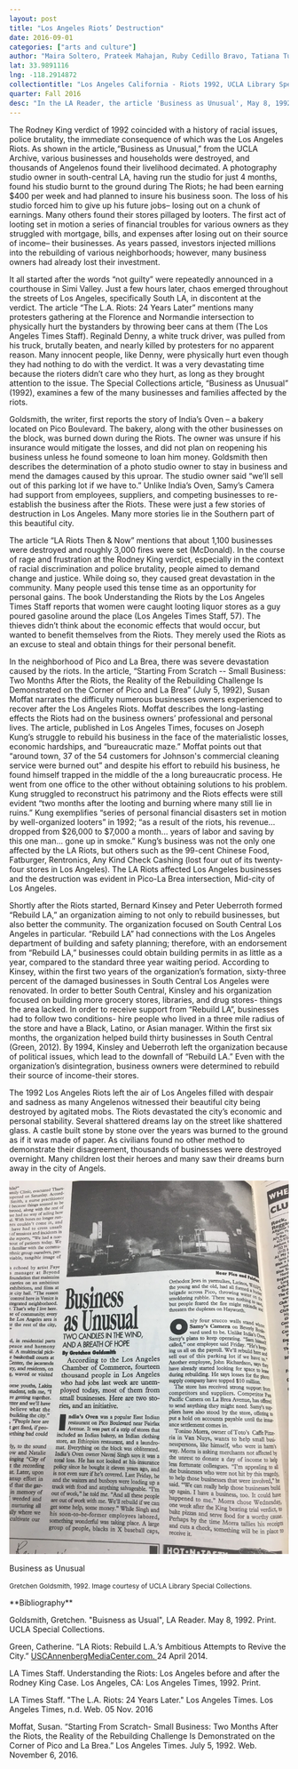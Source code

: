 ```yaml
---
layout: post
title: "Los Angeles Riots’ Destruction"
date: 2016-09-01
categories: ["arts and culture"]
author: "Maira Soltero, Prateek Mahajan, Ruby Cedillo Bravo, Tatiana Tumbling"
lat: 33.9891116
lng: -118.2914872
collectiontitle: "Los Angeles California - Riots 1992, UCLA Library Special Collections"
quarter: Fall 2016
desc: "In the LA Reader, the article 'Business as Unusual', May 8, 1992, provides an insight into the damages suffered by various businesses in the City of Angels during the devastating riots of 1992."
---
```

The Rodney King verdict of 1992 coincided with a history of racial issues, police brutality, the immediate consequence of which was the Los Angeles Riots. As shown in the article,“Business as Unusual,” from the UCLA Archive, various businesses and households were destroyed, and thousands of Angelenos found their livelihood decimated. A photography studio owner in south-central LA, having run the studio for just 4 months, found his studio burnt to the ground during The Riots; he had been earning $400 per week and had planned to insure his business soon. The loss of his studio forced him to give up his future jobs– losing out on a chunk of earnings. Many others found their stores pillaged by looters. The first act of looting set in motion a series of financial troubles for various owners as they struggled with mortgage, bills, and expenses after losing out on their source of income– their businesses. As years passed, investors injected millions into the rebuilding of various neighborhoods; however, many business owners had already lost their investment.

It all started after the words “not guilty” were repeatedly announced in a courthouse in Simi Valley. Just a few hours later, chaos emerged throughout the streets of Los Angeles, specifically South LA, in discontent at the verdict. The article “The L.A. Riots: 24 Years Later” mentions many protesters gathering at the Florence and Normandie intersection to physically hurt the bystanders by throwing beer cans at them (The Los Angeles Times Staff). Reginald Denny, a white truck driver, was pulled from his truck, brutally beaten, and nearly killed by protesters for no apparent reason. Many innocent people, like Denny, were physically hurt even though they had nothing to do with the verdict. It was a very devastating time because the rioters didn’t care who they hurt, as long as they brought attention to the issue. The Special Collections article, “Business as Unusual” (1992), examines a few of the many businesses and families affected by the riots.

Goldsmith, the writer, first reports the story of India’s Oven – a bakery located on Pico Boulevard. The bakery, along with the other businesses on the block, was burned down during the Riots. The owner was unsure if his insurance would mitigate the losses, and did not plan on reopening his business unless he found someone to loan him money. Goldsmith then describes the determination of a photo studio owner to stay in business and mend the damages caused by this uproar. The studio owner said “we’ll sell out of this parking lot if we have to.” Unlike India’s Oven, Samy’s Camera had support from employees, suppliers, and competing businesses to re-establish the business after the Riots. These were just a few stories of destruction in Los Angeles. Many more stories lie in the Southern part of this beautiful city.

The article “LA Riots Then &amp; Now” mentions that about 1,100 businesses were destroyed and roughly 3,000 fires were set (McDonald). In the course of  rage and frustration at the Rodney King verdict, especially in the context of racial discrimination and police brutality, people aimed to demand change and justice. While doing so, they caused great devastation in the community. Many people used this tense time as an opportunity for personal gains. The book Understanding the Riots by the Los Angeles Times Staff reports that women were caught looting liquor stores as a guy poured gasoline around the place (Los Angeles Times Staff, 57). The thieves didn’t think about the economic effects that would occur, but wanted to benefit themselves from the Riots. They merely used the Riots as an excuse to steal and obtain things for their personal benefit.

In the neighborhood of Pico and La Brea, there was severe devastation caused by the riots. In the article, “Starting From Scratch -- Small Business: Two Months After the Riots, the Reality of the Rebuilding Challenge Is Demonstrated on the Corner of Pico and La Brea” (July 5, 1992), Susan Moffat narrates the difficulty numerous businesses owners experienced to recover after the Los Angeles Riots. Moffat describes the long-lasting effects the Riots had on the business owners’ professional and personal lives. The article, published in Los Angeles Times, focuses on Joseph Kung’s struggle to rebuild his business in the face of the materialistic losses, economic hardships, and “bureaucratic maze.” Moffat points out that “around town, 37 of the 54 customers for Johnson's commercial cleaning service were burned out” and despite his effort to rebuild his business, he found himself trapped in the middle of the a long bureaucratic process. He went from one office to the other without obtaining solutions to his problem. Kung struggled to reconstruct his patrimony and the Riots effects were still evident “two months after the looting and burning where many still lie in ruins.” Kung exemplifies “series of personal financial disasters set in motion by well-organized looters” in 1992; “as a result of the riots, his revenue... dropped from $26,000 to $7,000 a month... years of labor and saving by this one man... gone up in smoke.” Kung’s business was not the only one affected by the LA Riots, but others such as the 99-cent Chinese Food, Fatburger, Rentronics, Any Kind Check Cashing (lost four out of its twenty-four stores in Los Angeles). The LA Riots affected Los Angeles businesses and the destruction was evident in Pico-La Brea intersection, Mid-city of Los Angeles.

Shortly after the Riots started, Bernard Kinsey and Peter Ueberroth formed “Rebuild LA,” an organization aiming to not only to rebuild businesses, but also better the community. The organization focused on South Central Los Angeles in particular. “Rebuild LA” had connections with the Los Angeles department of building and safety planning; therefore, with an endorsement from “Rebuild LA,” businesses could obtain building permits in as little as a year, compared to the standard three year waiting period. According to Kinsey, within the first two years of the organization’s formation, sixty-three percent of the damaged businesses in South Central Los Angeles were renovated. In order to better South Central, Kinsley and his organization focused on building more grocery stores, libraries, and drug stores- things the area lacked. In order to receive support from “Rebuild LA”, businesses had to follow two conditions- hire people who lived in a three mile radius of the store and have a Black, Latino, or Asian manager. Within the first six months, the organization helped build thirty businesses in South Central (Green, 2012). By 1994, Kinsley and Ueberroth left the organization because of political issues, which lead to the downfall of “Rebuild LA.” Even with the organization’s disintegration, business owners were determined to rebuild their source of income-their stores.

The 1992 Los Angeles Riots left the air of Los Angeles filled with despair and sadness as many Angelenos witnessed their beautiful city being destroyed by agitated mobs. The Riots devastated the city’s economic and personal stability.  Several shattered dreams lay on the street like shattered glass. A castle built stone by stone over the years was burned to the ground as if  it was made of paper. As civilians found no other method to demonstrate their disagreement, thousands of businesses were destroyed overnight. Many children lost their heroes and many saw their dreams burn away in the city of Angels.


<img src='images/lareader.jpg' alt='Article discussing the various businesses afected by the riots.'>
<figcaption><p>Business as Unusual</p><p><small>Gretchen Goldsmith, 1992. Image courtesy of UCLA Library Special Collections.</small></p>
<section id="categories" markdown="1">
**Bibliography**

Goldsmith, Gretchen. &quot;Buisness as Usual&quot;, LA Reader. May 8, 1992. Print. UCLA Special Collections.

Green, Catherine. “LA Riots: Rebuild L.A.’s Ambitious Attempts to Revive the City.” <a target="_blank" href="http://www.neontommy.com/news/2012/04/la-riots-rebuild-las-ambitious-attempts-revive-neighborhood" type="url"> USCAnnenbergMediaCenter.com. </a> 24 April 2014.

LA Times Staff. Understanding the Riots: Los Angeles before and after the Rodney King Case. Los Angeles, CA: Los Angeles Times, 1992. Print.

LA Times Staff. &quot;The L.A. Riots: 24 Years Later.&quot; Los Angeles Times. Los Angeles Times, n.d. Web. 05 Nov. 2016 

Moffat, Susan. “Starting From Scratch- Small Business: Two Months After the Riots, the Reality of the Rebuilding Challenge Is Demonstrated on the Corner of Pico and La Brea.”  Los Angeles Times. July 5, 1992. Web. November 6, 2016.


</section>